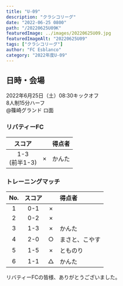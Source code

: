 ```yaml
---
title: "U-09"
description: "クラシコリーグ"
date: "2022-06-25 0800"
path: "/20220625U09K"
featuredImage: ../images/20220625U09.jpg
featuredImageAlt: "20220625U09"
tags: ["クラシコリーグ"]
author: "FC Esblanco"
category: "2022年度U-09"
---
```


## 日時・会場

2022年6月25日（土）08:30キックオフ<br>
8人制15分ハーフ<br>
@篠崎グランド  ロ面

### リバティーFC

| スコア |   | 得点者  |
|:------:|:-:|:--------|
| 1-3<br/>(前半1-3) | × |かんた|

### トレーニングマッチ

| No.| スコア |   | 得点者  |
|:--:|:------:|:-:|:--------|
| 1  | 0-1 | × ||
| 2  | 0-2 | × ||
| 3  | 1-3 | × |かんた|
| 4  | 2-0 | ○ |まさと、こやす|
| 5  | 1-5 | × |とものり|
| 6  | 1-1 | △ |かんた|



リバティーFCの皆様、ありがとうございました。
